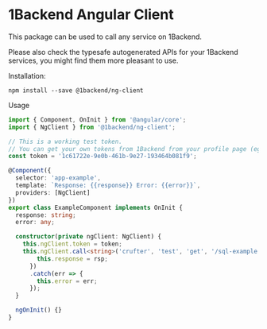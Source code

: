 1Backend Angular Client
===

This package can be used to call any service on 1Backend.

Please also check the typesafe autogenerated APIs for your 1Backend services, you might find them more pleasant to use.

Installation:
```
npm install --save @1backend/ng-client
```

Usage
```typescript
import { Component, OnInit } from '@angular/core';
import { NgClient } from '@1backend/ng-client';

// This is a working test token.
// You can get your own tokens from 1Backend from your profile page (eg. https://1backend.com/your-name)
const token = '1c61722e-9e0b-461b-9e27-193464b081f9';

@Component({
  selector: 'app-example',
  template: `Response: {{response}} Error: {{error}}`,
  providers: [NgClient]
})
export class ExampleComponent implements OnInit {
  response: string;
  error: any;

  constructor(private ngClient: NgClient) {
    this.ngClient.token = token;
    this.ngClient.call<string>('crufter', 'test', 'get', '/sql-example', {}).then(rsp => {
        this.response = rsp;
      })
      .catch(err => {
        this.error = err;
      });
  }

  ngOnInit() {}
}
```